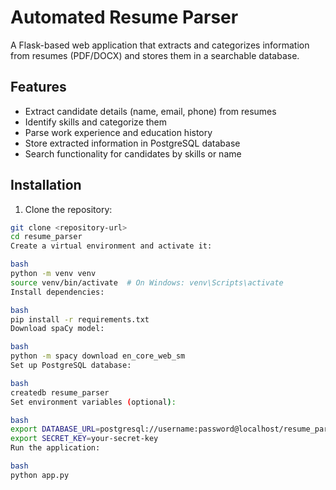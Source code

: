 # Automated Resume Parser

A Flask-based web application that extracts and categorizes information from resumes (PDF/DOCX) and stores them in a searchable database.

## Features

- Extract candidate details (name, email, phone) from resumes
- Identify skills and categorize them
- Parse work experience and education history
- Store extracted information in PostgreSQL database
- Search functionality for candidates by skills or name

## Installation

1. Clone the repository:
```bash
git clone <repository-url>
cd resume_parser
Create a virtual environment and activate it:

bash
python -m venv venv
source venv/bin/activate  # On Windows: venv\Scripts\activate
Install dependencies:

bash
pip install -r requirements.txt
Download spaCy model:

bash
python -m spacy download en_core_web_sm
Set up PostgreSQL database:

bash
createdb resume_parser
Set environment variables (optional):

bash
export DATABASE_URL=postgresql://username:password@localhost/resume_parser
export SECRET_KEY=your-secret-key
Run the application:

bash
python app.py

